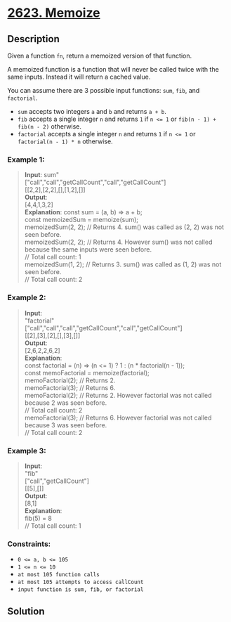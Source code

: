 # [2623. Memoize][title]

## Description
Given a function `fn`, return a memoized version of that function.

A memoized function is a function that will never be called twice with the same inputs. Instead it will return a cached value.

You can assume there are 3 possible input functions: `sum`, `fib`, and `factorial`.

- `sum` accepts two integers `a` and `b` and returns `a + b`.
- `fib` accepts a single integer `n` and returns `1` if `n <= 1` or `fib(n - 1) + fib(n - 2)` otherwise.
- `factorial` accepts a single integer `n` and returns `1` if `n <= 1` or `factorial(n - 1) * n` otherwise.

### Example 1:    
>  __Input__:
   sum"     
   ["call","call","getCallCount","call","getCallCount"]     
   [[2,2],[2,2],[],[1,2],[]]             
   __Output__:       
   [4,4,1,3,2]     
   __Explanation__:
   const sum = (a, b) => a + b;     
   const memoizedSum = memoize(sum);      
   memoizedSum(2, 2); // Returns 4. sum() was called as (2, 2) was not seen before.    
   memoizedSum(2, 2); // Returns 4. However sum() was not called because the same inputs were seen before.     
   // Total call count: 1     
   memoizedSum(1, 2); // Returns 3. sum() was called as (1, 2) was not seen before.    
   // Total call count: 2           
 
### Example 2:    
>  __Input__:     
   "factorial"    
   ["call","call","call","getCallCount","call","getCallCount"]    
   [[2],[3],[2],[],[3],[]]                
   __Output__:    
   [2,6,2,2,6,2]         
   __Explanation__:     
   const factorial = (n) => (n <= 1) ? 1 : (n * factorial(n - 1));      
   const memoFactorial = memoize(factorial);    
   memoFactorial(2); // Returns 2.     
   memoFactorial(3); // Returns 6.     
   memoFactorial(2); // Returns 2. However factorial was not called because 2 was seen before.     
   // Total call count: 2     
   memoFactorial(3); // Returns 6. However factorial was not called because 3 was seen before.     
   // Total call count: 2     
   
### Example 3:    
>  __Input__:     
   "fib"    
   ["call","getCallCount"]    
   [[5],[]]                
   __Output__:    
   [8,1]       
   __Explanation__:     
   fib(5) = 8     
   // Total call count: 1        

### Constraints:
- `0 <= a, b <= 105`
- `1 <= n <= 10`
- `at most 105 function calls`
- `at most 105 attempts to access callCount`
- `input function is sum, fib, or factorial`

## Solution

```

```

[title]: https://leetcode.com/problems/memoize/